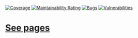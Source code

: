[![Coverage](https://sonarcloud.io/api/project_badges/measure?project=kirillkrylov_Clio-GithubActions&metric=coverage)](https://sonarcloud.io/summary/new_code?id=kirillkrylov_Clio-GithubActions) [![Maintainability Rating](https://sonarcloud.io/api/project_badges/measure?project=kirillkrylov_Clio-GithubActions&metric=sqale_rating)](https://sonarcloud.io/summary/new_code?id=kirillkrylov_Clio-GithubActions) [![Bugs](https://sonarcloud.io/api/project_badges/measure?project=kirillkrylov_Clio-GithubActions&metric=bugs)](https://sonarcloud.io/summary/new_code?id=kirillkrylov_Clio-GithubActions) [![Vulnerabilities](https://sonarcloud.io/api/project_badges/measure?project=kirillkrylov_Clio-GithubActions&metric=vulnerabilities)](https://sonarcloud.io/summary/new_code?id=kirillkrylov_Clio-GithubActions)

# [See pages](https://kirillkrylov.github.io/Clio-GithubActions/)